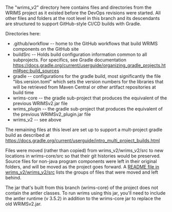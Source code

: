 The "wrims_v2" directory here contains files and directories from the WRIMS project as it existed before the DevOps revisions were started.
All other files and folders at the root level in this branch and its descendants are structured to support GitHub-style CI/CD builds with Gradle.

Directories here:
-  .github/workflow -- home to the GitHub workflows that build WRIMS components on the GitHub site
-  buildSrc -- Holds build configuration information common to all subprojects. For specifics, see Gradle documentation https://docs.gradle.org/current/userguide/organizing_gradle_projects.html#sec:build_sources
-  gradle -- configurations for the gradle build, most significantly the file "libs.version.toml" which sets the version numbers for the libraries that will be retrieved from Maven Central or other artifact repositories at build time
-  wrims-core -- the gradle sub-project that produces the equivalent of the previous WRIMSv2.jar file
- wrims_plugin -- the gradle sub-project that produces the equivalent of the previous WRIMSv2_plugin.jar file 
- wrims_v2 -- see above

The remaining files at this level are set up to support a mult-project gradle build as described at https://docs.gradle.org/current/userguide/intro_multi_project_builds.html

Files were moved (rather than copied) from wrims_v2/wrims_v2/src to new locations in wrims-core/src so that their git histories would be preserved. Source files for non-java program components were left in their original folders, and will be moved as the project goes forward. A [README file in wrims_v2/wrims_v2/src](./wrims_v2/wrims_v2/src/README.md) lists the groups of files that were moved and left behind.

The jar that's built from this branch (wrims-core) of the project does not contain the 
antler classes. To run wrims using this jar, you'll need to include the antler runtime (v 3.5.2) 
in addition to the wrims-core jar to replace the old WRIMSv2.jar.


